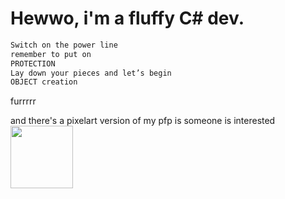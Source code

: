 # Hewwo, i'm a fluffy C# dev.


```sh
Switch on the power line
remember to put on
PROTECTION
Lay down your pieces and let’s begin
OBJECT creation
```
furrrrr

and there's a pixelart version of my pfp is someone is interested
<img src="https://sun1-93.userapi.com/oFjOIVezqdso4lnj_keorrBNDOb6M7RNM-yduA/TvvwVeppOu8.jpg" align="left" height="100" width="100">
